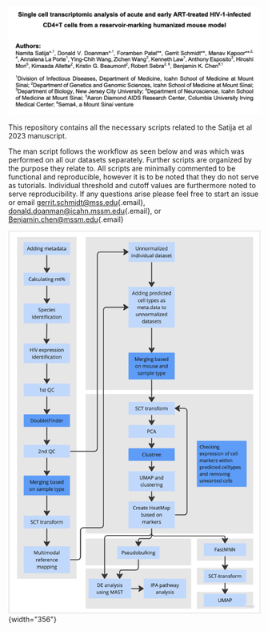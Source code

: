 ![](images/paper_title.png)

This repository contains all the necessary scripts related to the Satija et al 2023 manuscript.

The man script follows the workflow as seen below and was which was performed on all our datasets separately. Further scripts are organized by the purpose they relate to. All scripts are minimally commented to be functional and reproducible, however it is to be noted that they do not serve as tutorials. Individual threshold and cutoff values are furthermore noted to serve reproducibility. If any questions arise please feel free to start an issue or email [gerrit.schmidt\@mss.edu](mailto:gerrit.schmidt@mss.edu){.email}, [donald.doanman\@icahn.mssm.edu](mailto:don.doanman@icahn.mssm.edu){.email}, or [Benjamin.chen\@mssm.edu](mailto:Benjamin.chen@mssm.edu){.email}

![](images/Workflow.png){width="356"}
